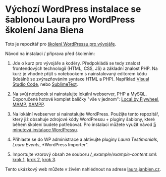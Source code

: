 # Výchozí WordPress instalace se šablonou Laura pro WordPress školení Jana Biena

Toto je repozitář pro [školení WordPressu pro vývojáře](https://www.webmistr.wtf/skoleni/). 

Návod na instalaci / příprava před školením:

1) Jde o kurz pro vývojáře a kodéry. Předpokládá se tedy znalost frontendových technologií (HTML, CSS, JS) a základní znalost PHP. Na kurz je vhodné přijít s notebookem s nainstalovaný editorem kódu (ideálně se zvýrazňováním syntaxe HTML a PHP). Například [Visual Studio Code](https://code.visualstudio.com/), nebo [SublimeText](https://www.sublimetext.com).

2) Na svůj notebook si nainstalujte lokální webserver, PHP a MySQL. Doporučené hotové komplet balíčky "vše v jednom": [Local by Flywheel](http://local.getflywheel.com), [MAMP](https://www.mamp.info), [XAMPP](https://www.apachefriends.org).

3) Na  lokální webserver si nainstalujte WordPress. Použijte tento repozitář, který již obsahuje zdrojové kódy WordPressu + pluginy šablony, které během školení budete potřebovat. Pro instalaci můžete využít návod [5 minutová instalace WordPressu](https://codex.wordpress.org/Installing_WordPress#Famous_5-Minute_Install).

4) Přihlaste se do WP administrace a aktivujte pluginy *Laura Testimonials*, *Laura Events*, *WordPress Importer".

5) Importujte vzorový obsah ze souboru */_example/example-content.xml*: [krok 1](https://href.wtf/190501xwz0w.png), [krok 2](https://href.wtf/190501ldg37.png), [krok 3](https://href.wtf/190501s5d8x.png).

Tento ukázkový web můžete v živém nahlédnout na adrese [laura.janbien.cz](http://laura.janbien.cz).


